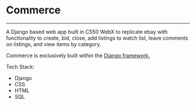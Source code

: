 # Commerce
***
A Django based web app built in CS50 WebX to replicate ebay with functionality to create, bid, close, add listings to watch list, leave comments on listings, and view items by category.

Commerce is exclusively built within the [Django framework.](https://github.com/django/django)

Tech Stack:
* Django
* CSS
* HTML
* SQL
